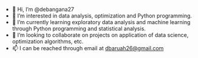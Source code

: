 - 👋 Hi, I’m @debangana27
- 👀 I’m interested in data analysis, optimization and Python programming.
- 🌱 I’m currently learning exploratory data analysis and machine learning through Python programming and statistical analysis.
- 💞️ I’m looking to collaborate on projects on application of data science, optimization algorithms, etc.
- 📫 I can be reached through email at dbaruah26@gmail.com

<!---
debangana27/debangana27 is a ✨ special ✨ repository because its `README.md` (this file) appears on your GitHub profile.
You can click the Preview link to take a look at your changes.
--->
